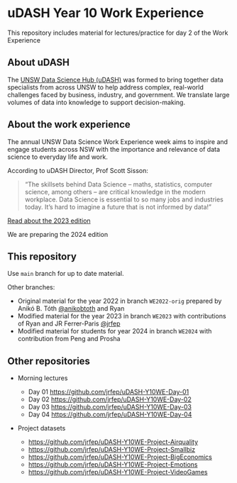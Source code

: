# uDASH Year 10 Work Experience

This repository includes material for lectures/practice for day 2 of the Work Experience

## About uDASH

The [UNSW Data Science Hub (uDASH)](https://www.unsw.edu.au/research/udash) was formed to bring together data specialists from across UNSW to help address complex, real-world challenges faced by business, industry, and government. We translate large volumes of data into knowledge to support decision-making.

## About the work experience

The annual UNSW Data Science Work Experience week aims to inspire and engage students across NSW with the importance and relevance of data science to everyday life and work.

According to uDASH Director, Prof Scott Sisson:

> “The skillsets behind Data Science – maths, statistics, computer science, among others – are critical knowledge in the modern workplace. Data Science is essential to so many jobs and industries today. It’s hard to imagine a future that is not informed by data!”

[Read about the 2023 edition](https://www.unsw.edu.au/news/2024/05/2023-unsw-data-science-work-experience-week)

We are preparing the 2024 edition

## This repository

Use `main` branch for up to date material.

Other branches:
- Original material for the year 2022 in branch `WE2022-orig` prepared by Anikó B. Tóth [@anikobtoth](https://github.com/anikobtoth) and Ryan
- Modified material for the year 2023 in branch `WE2023` with contributions of Ryan and JR Ferrer-Paris [@jrfep](https://github.com/jrfep)
- Modified material for students for year 2024 in branch `WE2024` with contribution from Peng and Prosha

## Other repositories

- Morning lectures
    - Day 01 <https://github.com/jrfep/uDASH-Y10WE-Day-01>
    - Day 02 <https://github.com/jrfep/uDASH-Y10WE-Day-02>
    - Day 03 <https://github.com/jrfep/uDASH-Y10WE-Day-03>
    - Day 04 <https://github.com/jrfep/uDASH-Y10WE-Day-04>

- Project datasets
    - <https://github.com/jrfep/uDASH-Y10WE-Project-Airquality>
    - <https://github.com/jrfep/uDASH-Y10WE-Project-Smallbiz>
    - <https://github.com/jrfep/uDASH-Y10WE-Project-BigEconomics>
    - <https://github.com/jrfep/uDASH-Y10WE-Project-Emotions>
    - <https://github.com/jrfep/uDASH-Y10WE-Project-VideoGames>
